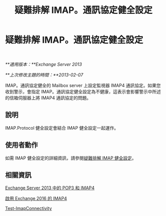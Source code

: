 ﻿---
title: 疑難排解 IMAP。通訊協定健全設定
TOCTitle: 疑難排解 IMAP。通訊協定健全設定
ms:assetid: ab0df2c9-5a85-4061-ba67-750962d14c1b
ms:mtpsurl: https://technet.microsoft.com/zh-tw/library/ms.exch.scom.imap.protocol(v=EXCHG.150)
ms:contentKeyID: 53276412
ms.date: 03/07/2017
mtps_version: v=EXCHG.150
ms.translationtype: MT
---

# 疑難排解 IMAP。通訊協定健全設定

 

_**適用版本：**Exchange Server 2013_

_**上次修改主題的時間：**2013-02-07_

IMAP。通訊協定健全的 Mailbox server 上設定監視器 IMAP4 通訊協定。如果您收到警示，會指定 IMAP。通訊協定健全設定為不健康，這表示會影響警示中所述的信箱伺服器上將 IMAP4 通訊協定的問題。

## 說明

IMAP.Protocol 健全設定會結合 IMAP 健全設定一起運作。

## 使用者動作

如需 IMAP 健全設定的詳細資訊，請參閱[疑難排解 IMAP 健全設定](troubleshooting-imap-health-set.md)。

## 相關資訊

[Exchange Server 2013 中的 POP3 和 IMAP4](https://technet.microsoft.com/zh-tw/library/jj657728\(v=exchg.150\))

[啟用 Exchange 2016 的 IMAP4](https://technet.microsoft.com/zh-tw/library/bb124489\(v=exchg.150\))

[Test-ImapConnectivity](https://technet.microsoft.com/zh-tw/library/bb738126\(v=exchg.150\))

